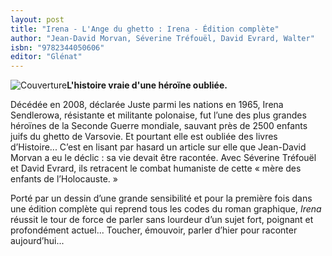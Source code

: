 ```yaml
---
layout: post
title: "Irena - L'Ange du ghetto : Irena - Édition complète"
author: "Jean-David Morvan, Séverine Tréfouël, David Evrard, Walter"
isbn: "9782344050606"
editor: "Glénat"
---
```

![Couverture](/img/9782344050606.jpg)**L'histoire vraie d'une héroïne oubliée.** 

Décédée en 2008, déclarée Juste parmi les nations en 1965, Irena Sendlerowa, résistante et militante polonaise, fut l’une des plus grandes héroïnes de la Seconde Guerre mondiale, sauvant près de 2500 enfants juifs du ghetto de Varsovie. Et pourtant elle est oubliée des livres d’Histoire... C’est en lisant par hasard un article sur elle que Jean-David Morvan a eu le déclic : sa vie devait être racontée. Avec Séverine Tréfouël et David Evrard, ils retracent le combat humaniste de cette « mère des enfants de l’Holocauste. »

Porté par un dessin d’une grande sensibilité et pour la première fois dans une édition complète qui reprend tous les codes du roman graphique, _Irena_  réussit le tour de force de parler sans lourdeur d’un sujet fort, poignant et profondément actuel... Toucher, émouvoir, parler d’hier pour raconter aujourd’hui...